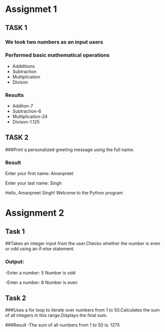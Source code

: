 # Assignmet 1

## TASK 1

### We took two numbers as an input users

### Performed basic mathematical operations

- Addditions
- Subtraction
- Multiplication
- Divison

### Results

- Additon-7
- Subtraction-6
- Multiplication-24
- Divison-1.125

## TASK 2

###Print a personalized greeting message using the full name.

### Result

Enter your first name: Amanpreet

Enter your last name: Singh

Hello, Amanpreet Singh! Welcome to the Python program

# Assignment 2

## Task 1

##Takes an integer input from the user.Checks whether the number is even or odd using an if-else statement.

### Output:

-Enter a number: 5
Number is odd

-Enter a number: 8
Number is even

## Task 2

###Uses a for loop to iterate over numbers from 1 to 50.Calculates the sum of all integers in this range.Displays the final sum.

###Result
-The sum of all numbers from 1 to 50 is: 1275
